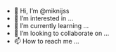 - 👋 Hi, I’m @miknijss
- 👀 I’m interested in ...
- 🌱 I’m currently learning ...
- 💞️ I’m looking to collaborate on ...
- 📫 How to reach me ...

<!---
miknijss/miknijss is a ✨ special ✨ repository because its `README.md` (this file) appears on your GitHub profile.
You can click the Preview link to take a look at your changes.
--->
